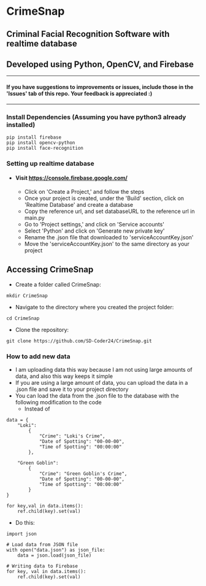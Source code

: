 # CrimeSnap
## Criminal Facial Recognition Software with realtime database 
## Developed using Python, OpenCV, and Firebase
---
#### If you have suggestions to improvements or issues, include those in the 'Issues' tab of this repo. Your feedback is appreciated :)
---
### Install Dependencies (Assuming you have python3 already installed)
```
pip install firebase
pip install opencv-python
pip install face-recognition
```
### Setting up realtime database
- #### Visit https://console.firebase.google.com/ 
  - Click on 'Create a Project,' and follow the steps
  - Once your project is created, under the 'Build' section, click on 'Realtime Database' and create a database
  - Copy the reference url, and set databaseURL to the reference url in main.py
  - Go to 'Project settings,' and click on 'Service accounts'
  - Select 'Python' and click on 'Generate new private key'
  - Rename the .json file that downloaded to 'serviceAccountKey.json'
  - Move the 'serviceAccountKey.json' to the same directory as your project

## Accessing CrimeSnap
- Create a folder called CrimeSnap:
```
mkdir CrimeSnap
```
- Navigate to the directory where you created the project folder:
```
cd CrimeSnap
```
- Clone the repository:
```
git clone https://github.com/SD-Coder24/CrimeSnap.git
```

### How to add new data
- I am uploading data this way because I am not using large amounts of data, and also this way keeps it simple
- If you are using a large amount of data, you can upload the data in a .json file and save it to your project directory
- You can load the data from the .json file to the database with the following modification to the code
  - Instead of
```
data = {
    "Loki":
        {
            "Crime": "Loki's Crime",
            "Date of Spotting": "00-00-00",
            "Time of Spotting": "00:00:00"
        },

    "Green Goblin":
        {
            "Crime": "Green Goblin's Crime",
            "Date of Spotting": "00-00-00",
            "Time of Spotting": "00:00:00"
        }
}

for key,val in data.items():
    ref.child(key).set(val)
```
  - Do this:

```
import json

# Load data from JSON file
with open("data.json") as json_file:
    data = json.load(json_file)

# Writing data to Firebase
for key, val in data.items():
    ref.child(key).set(val)
```
